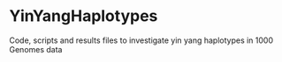 # YinYangHaplotypes
Code, scripts and results files to investigate yin yang haplotypes in 1000 Genomes data
